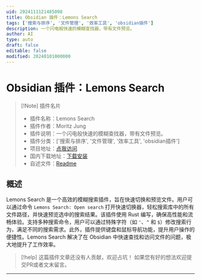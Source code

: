```yaml
---
uid: 2024111121485098
title: Obsidian 插件：Lemons Search
tags: ['搜索与排序', '文件管理', '效率工具', 'obsidian插件']
description: 一个闪电般快速的模糊查找器，带有文件预览。
author: AI
type: auto
draft: false
editable: false
modified: 20240101000000
---
```


# Obsidian 插件：Lemons Search

> [!Note] 插件名片
> - 插件名称：Lemons Search
> - 插件作者：Moritz Jung
> - 插件说明：一个闪电般快速的模糊查找器，带有文件预览。
> - 插件分类：['搜索与排序', '文件管理', '效率工具', 'obsidian插件']
> - 项目地址：[点我访问](https://github.com/mProjectsCode/obsidian-lemons-search-plugin)
> - 国内下载地址：[下载安装](https://pkmer.cn/products/plugin/pluginMarket/?lemons-search)
> - 自述文件：[Readme](https://ghproxy.net/https://raw.githubusercontent.com/mProjectsCode/obsidian-lemons-search-plugin/master/README.md)



## 概述

Lemons Search 是一个高效的模糊搜索插件，旨在快速切换和预览文件。用户可以通过命令 `Lemons Search: Open search` 打开快速切换器，轻松搜索库中的所有文件路径，并快速预览选中的搜索结果。该插件使用 Rust 编写，确保高性能和流畅体验。支持多种搜索命令，用户可以通过特殊字符（如 `'`、`^` 和 `$`）修改搜索行为，满足不同的搜索需求。此外，插件提供键盘和鼠标导航功能，提升用户操作的便捷性。Lemons Search 解决了在 Obsidian 中快速查找和访问文件的问题，极大地提升了工作效率。


> [!help] 
> 这篇插件文章还没有人贡献，欢迎占坑！
> 如果您有好的想法欢迎提交PR或者文末留言。
> 

---



